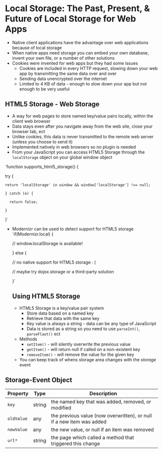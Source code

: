 # Local Storage: The Past, Present, & Future of Local Storage for Web Apps
* Native client applications have the advantage over web applications because of local storage
* When native apps need storage you can embed your own database, invent your own file, or a number of other solutions
* Cookies were invented for web apps but they had some issues
  * Cookies are included in every HTTP request, slowing down your web app by transmitting the same data over and over
  * Sending data unencrypted over the internet
  * Limited to 4 KB of data - enough to slow down your app but not enough to be very useful

## HTML5 Storage - Web Storage
* A way for web pages to store named key/value pairs locally, within the client web browser
* Data stays even after you navigate away from the web site, close your browser tab, ect
* Unlike cookies, this data is never transmitted to the remote web server (unless you choose to send it)
* Implemented natively in web browsers so no plugin is needed
* From your JavaScript you can access HTML5 Storage through the `localStorage` object on your global window object

`function supports_html5_storage() {

  try {
  
    return 'localStorage' in window && window['localStorage'] !== null;
    
    } catch (e) {
    
      return false;
      
    }
    
  }`
* Modernizr can be used to detect support for HTML5 storage
`if(Modernizr.local) {

  // window.localStorage is available!
  
  } else {
  
   // no native support for HTML5 storage : (
   
   // maybe try dojox.storage or a third-party solution
   
  }`
  
  ## Using HTML5 Storage
  * HTML5 Storage is a key/value pair system
    * Store data based on a named key
    * Retrieve that data with the same key
    * Key value is always a string - data can be any type of JavaScript
    * Data is stored as a string so you need to use `parseInt()`, `parseFlaot()` ect
  * Methods
    * `setItem()` - will silently overwrite the previous value
    * `getItem()` - will return null if called on a non-existent key
    * `removeItem()` - will remove the value for the given key
  * You can keep track of whens storage area changes with the *storage* event

## Storage-Event Object
| Property | Type | Description |
|----------|------|-------------|
| `key` | string | the named key that was added, removed, or modified |
| `oldValue` | any | the previous value (now overwritten), or null if a new item was added |
| `newValue` | any | the new value, or null if an item was removed |
| `url*` | string | the page which called a method that triggered this change |
